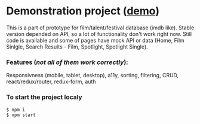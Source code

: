 # Demonstration project ([demo]())
This is a part of prototype for film/talent/festival database (imdb like). Stable version depended on API, so a lot of functionality don't work right now. Still code is available and some of pages have mock API or data (Home, Film Sinlgle, Search Results - Film, Spotlight, Spotlight Single). 

### Features (*not all of them work correctly*): 
Responsivness (mobile, tablet, desktop), a11y, sorting, filtering, CRUD, react/redux/router, redux-form, auth 

### To start the project localy
```sh
$ npm i
$ npm start
```